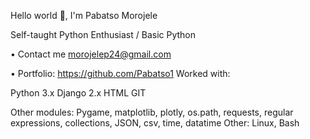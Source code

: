 Hello world 👋, I'm Pabatso Morojele 

Self-taught Python Enthusiast / Basic Python

• Contact me morojelep24@gmail.com

• Portfolio: https://github.com/Pabatso1
Worked with:

Python 3.x
Django 2.x
HTML
GIT

Other modules: 
Pygame, matplotlib, plotly, os.path, requests, regular expressions, collections, JSON, csv, time, datatime
Other: Linux, Bash
